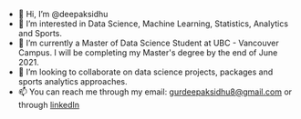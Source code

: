 - 👋 Hi, I’m @deepaksidhu
- 👀 I’m interested in Data Science, Machine Learning, Statistics, Analytics and Sports.
- 🌱 I’m currently a Master of Data Science Student at UBC - Vancouver Campus. I will be completing my Master's degree by the end of June 2021.
- 💞️ I’m looking to collaborate on data science projects, packages and sports analytics approaches.
- 📫 You can reach me through my email: gurdeepaksidhu8@gmail.com or through [linkedIn](https://www.linkedin.com/in/gurdeepak-sidhu/)

<!---
deepaksidhu/deepaksidhu is a ✨ special ✨ repository because its `README.md` (this file) appears on your GitHub profile.
You can click the Preview link to take a look at your changes.
--->
